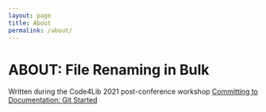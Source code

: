 ```yaml
---
layout: page
title: About
permalink: /about/
---
```



# ABOUT: File Renaming in Bulk
Written during the Code4Lib 2021 post-conference workshop [Committing to Documentation: Git Started](https://ctodocs.github.io/ctod/)

